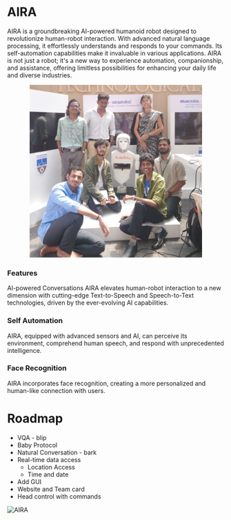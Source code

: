 # AIRA
AIRA is a groundbreaking AI-powered humanoid robot designed to revolutionize human-robot interaction. With advanced natural language processing, it effortlessly understands and responds to your commands. Its self-automation capabilities make it invaluable in various applications. AIRA is not just a robot; it's a new way to experience automation, companionship, and assistance, offering limitless possibilities for enhancing your daily life and diverse industries.

<p align="center">
 <img src="./Images/group-pic.jpg" height="400" width="400">
</p>

### Features
AI-powered Conversations
AIRA elevates human-robot interaction to a new dimension with cutting-edge Text-to-Speech and Speech-to-Text technologies, driven by the ever-evolving AI capabilities.

### Self Automation
AIRA, equipped with advanced sensors and AI, can perceive its environment, comprehend human speech, and respond with unprecedented intelligence.

### Face Recognition
AIRA incorporates face recognition, creating a more personalized and human-like connection with users.

<!-- 
### Self Learning
Aira's capacity to learn from experience ensures its continuous growth and refinement, guaranteeing an ever-improving performance and user experience.
 -->

# Roadmap
 - VQA - blip
 - Baby Protocol
 - Natural Conversation - bark
 - Real-time data access
   - Location Access
   - Time and date
 - Add GUI
 - Website and Team card
 - Head control with commands

![AIRA](https://github.com/EurekaBotics/project-AIRA/assets/96014619/74f94667-0aa0-4249-ba34-08176db94b24)
